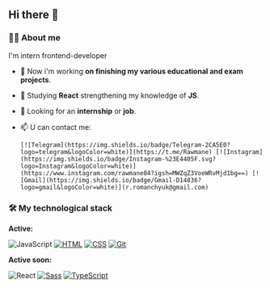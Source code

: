 ## Hi there 👋

### 👨‍💻 About me
I'm intern frontend-developer 

- 🔭 Now i'm working  **on finishing my various educational and exam projects**.
- 🌱 Studying **React** strengthening my knowledge of **JS**.
- 👯 Looking for an **internship** or **job**.
- 📫 U can contact me:
 
      [![Telegram](https://img.shields.io/badge/Telegram-2CA5E0?logo=telegram&logoColor=white)](https://t.me/Rawmane) [![Instagram](https://img.shields.io/badge/Instagram-%23E4405F.svg?logo=Instagram&logoColor=white)](https://www.instagram.com/rawmane04?igsh=MWZqZ3VoeWRvMjd1bg==) [![Gmail](https://img.shields.io/badge/Gmail-D14836?logo=gmail&logoColor=white)](r.romanchyuk@gmail.com)

### 🛠️ My technological stack

**Active:** 

![JavaScript](https://img.shields.io/badge/JavaScript-F7DF1E?style=flat&logo=javascript&logoColor=black) [![HTML](https://img.shields.io/badge/HTML-%23E34F26.svg?logo=html5&logoColor=white)](#) [![CSS](https://img.shields.io/badge/CSS-639?logo=css&logoColor=fff)](#) [![Git](https://img.shields.io/badge/Git-F05032?logo=git&logoColor=fff)](#)

**Active soon:** 

![React](https://img.shields.io/badge/React-20232A?style=flat&logo=react&logoColor=61DAFB) [![Sass](https://img.shields.io/badge/Sass-C69?logo=sass&logoColor=fff)](#) [![TypeScript](https://img.shields.io/badge/TypeScript-3178C6?logo=typescript&logoColor=fff)](#)
